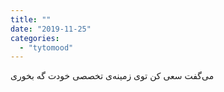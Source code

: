 ```yaml
---
title: ""
date: "2019-11-25"
categories: 
  - "tytomood"
---
```


می‌گفت سعی کن توی زمینه‌ی تخصصی خودت گه بخوری
